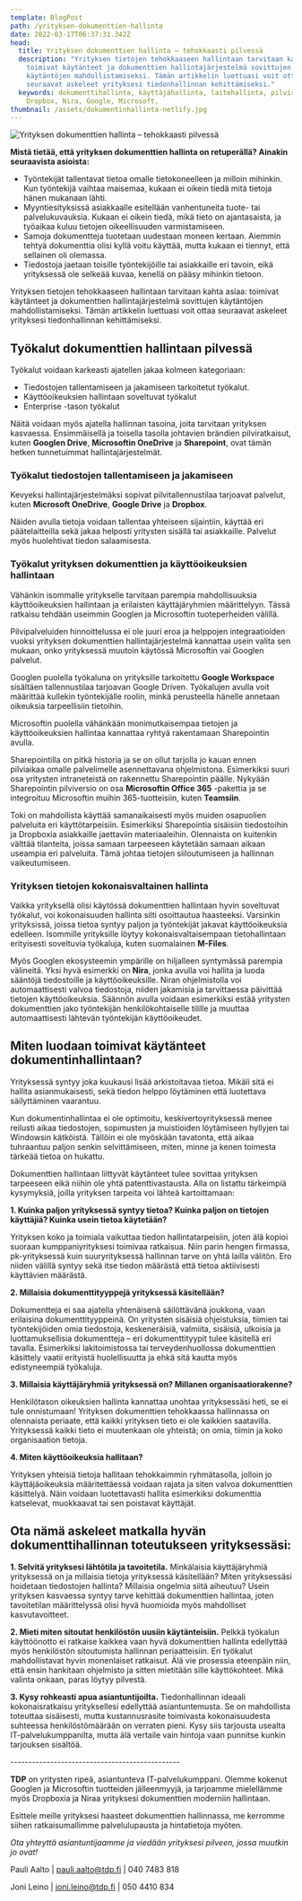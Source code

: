 ```yaml
---
template: BlogPost
path: /yrityksen-dokumenttien-hallinta
date: 2022-03-17T06:37:31.342Z
head:
  title: Yrityksen dokumenttien hallinta – tehokkaasti pilvessä
  description: "Yrityksen tietojen tehokkaaseen hallintaan tarvitaan kahta asiaa:
    toimivat käytänteet ja dokumenttien hallintajärjestelmä sovittujen
    käytäntöjen mahdollistamiseksi. Tämän artikkelin luettuasi voit ottaa
    seuraavat askeleet yrityksesi tiedonhallinnan kehittämiseksi."
  keywords: dokumenttihallinta, käyttäjähallinta, laitehallinta, pilviratkaisu,
    Dropbox, Nira, Google, Microsoft,
thumbnail: /assets/dokumentinhallinta-netlify.jpg
---
```

![Yrityksen dokumenttien hallinta – tehokkaasti pilvessä](/assets/dokumentinhallinta-netlify.jpg)

**Mistä tietää, että yrityksen dokumenttien hallinta on retuperällä? Ainakin seuraavista asioista:**

* Työntekijät tallentavat tietoa omalle tietokoneelleen ja milloin mihinkin. Kun työntekijä vaihtaa maisemaa, kukaan ei oikein tiedä mitä tietoja hänen mukanaan lähti.
* Myyntiesityksissä asiakkaalle esitellään vanhentuneita tuote- tai palvelukuvauksia. Kukaan ei oikein tiedä, mikä tieto on ajantasaista, ja työaikaa kuluu tietojen oikeellisuuden varmistamiseen.
* Samoja dokumentteja tuotetaan uudestaan moneen kertaan. Aiemmin tehtyä dokumenttia olisi kyllä voitu käyttää, mutta kukaan ei tiennyt, että sellainen oli olemassa.
* Tiedostoja jaetaan toisille työntekijöille tai asiakkaille eri tavoin, eikä yrityksessä ole selkeää kuvaa, kenellä on pääsy mihinkin tietoon.

Yrityksen tietojen tehokkaaseen hallintaan tarvitaan kahta asiaa: toimivat käytänteet ja dokumenttien hallintajärjestelmä sovittujen käytäntöjen mahdollistamiseksi. Tämän artikkelin luettuasi voit ottaa seuraavat askeleet yrityksesi tiedonhallinnan kehittämiseksi.

## Työkalut dokumenttien hallintaan pilvessä

Työkalut voidaan karkeasti ajatellen jakaa kolmeen kategoriaan:

* Tiedostojen tallentamiseen ja jakamiseen tarkoitetut työkalut.
* Käyttöoikeuksien hallintaan soveltuvat työkalut
* Enterprise -tason työkalut

Näitä voidaan myös ajatella hallinnan tasoina, joita tarvitaan yrityksen kasvaessa. Ensimmäisellä ja toisella tasolla johtavien brändien pilviratkaisut, kuten **Googlen Drive**, **Microsoftin OneDrive** ja **Sharepoint**, ovat tämän hetken tunnetuimmat hallintajärjestelmät. 

### Työkalut tiedostojen tallentamiseen ja jakamiseen

Kevyeksi hallintajärjestelmäksi sopivat pilvitallennustilaa tarjoavat palvelut, kuten **Microsoft OneDrive**, **Google Drive** ja **Dropbox**.

Näiden avulla tietoja voidaan tallentaa yhteiseen sijaintiin, käyttää eri päätelaitteilla sekä jakaa helposti yritysten sisällä tai asiakkaille. Palvelut myös huolehtivat tiedon salaamisesta. 

### Työkalut yrityksen dokumenttien ja käyttöoikeuksien hallintaan

Vähänkin isommalle yritykselle tarvitaan parempia mahdollisuuksia käyttöoikeuksien hallintaan ja erilaisten käyttäjäryhmien määrittelyyn. Tässä ratkaisu tehdään useimmin Googlen ja Microsoftin tuoteperheiden välillä.

Pilvipalveluiden hinnoittelussa ei ole juuri eroa ja helppojen integraatioiden vuoksi yrityksen dokumenttien hallintajärjestelmä kannattaa usein valita sen mukaan, onko yrityksessä muutoin käytössä Microsoftin vai Googlen palvelut. 

Googlen puolella työkaluna on yrityksille tarkoitettu **Google Workspace** sisältäen tallennustilaa tarjoavan Google Driven. Työkalujen avulla voit määrittää kullekin työntekijälle roolin, minkä perusteella hänelle annetaan oikeuksia tarpeellisiin tietoihin.

Microsoftin puolella vähänkään monimutkaisempaa tietojen ja käyttöoikeuksien hallintaa kannattaa ryhtyä rakentamaan Sharepointin avulla.

Sharepointilla on pitkä historia ja se on ollut tarjolla jo kauan ennen pilviaikaa omalle palvelimelle asennettavana ohjelmistona. Esimerkiksi suuri osa yritysten intraneteistä on rakennettu Sharepointin päälle. Nykyään Sharepointin pilviversio on osa **Microsoftin Office 365** -pakettia ja se integroituu Microsoftin muihin 365-tuotteisiin, kuten **Teamsiin**.

Toki on mahdollista käyttää samanaikaisesti myös muiden osapuolien palveluita eri käyttötarpeisiin. Esimerkiksi Sharepointia sisäisiin tiedostoihin ja Dropboxia asiakkaille jaettaviin materiaaleihin. Olennaista on kuitenkin välttää tilanteita, joissa samaan tarpeeseen käytetään samaan aikaan useampia eri palveluita. Tämä johtaa tietojen siiloutumiseen ja hallinnan vaikeutumiseen.

### Yrityksen tietojen kokonaisvaltainen hallinta

Vaikka yrityksellä olisi käytössä dokumenttien hallintaan hyvin soveltuvat työkalut, voi kokonaisuuden hallinta silti osoittautua haasteeksi. Varsinkin yrityksissä, joissa tietoa syntyy paljon ja työntekijät jakavat käyttöoikeuksia edelleen. Isommille yrityksille löytyy kokonaisvaltaisempaan tietohallintaan erityisesti soveltuvia työkaluja, kuten suomalainen **M-Files**.

Myös Googlen ekosysteemin ympärille on hiljalleen syntymässä parempia välineitä. Yksi hyvä esimerkki on **Nira**, jonka avulla voi hallita ja luoda sääntöjä tiedostoille ja käyttöoikeuksille. Niran ohjelmistolla voi automaattisesti valvoa tiedostoja, niiden jakamisia ja tarvittaessa päivittää tietojen käyttöoikeuksia. Säännön avulla voidaan esimerkiksi estää yritysten dokumenttien jako työntekijän henkilökohtaiselle tilille ja muuttaa automaattisesti lähtevän työntekijän käyttöoikeudet. 

## Miten luodaan toimivat käytänteet dokumentinhallintaan?

Yrityksessä syntyy joka kuukausi lisää arkistoitavaa tietoa. Mikäli sitä ei hallita asianmukaisesti, sekä tiedon helppo löytäminen että luotettava säilyttäminen vaarantuu.

Kun dokumentinhallintaa ei ole optimoitu, keskivertoyrityksessä menee reilusti aikaa tiedostojen, sopimusten ja muistioiden löytämiseen hyllyjen tai Windowsin kätköistä. Tällöin ei ole myöskään tavatonta, että aikaa tuhraantuu paljon senkin selvittämiseen, miten, minne ja kenen toimesta tärkeää tietoa on hukattu.

Dokumenttien hallintaan liittyvät käytänteet tulee sovittaa yrityksen tarpeeseen eikä niihin ole yhtä patenttivastausta. Alla on listattu tärkeimpiä kysymyksiä, joilla yrityksen tarpeita voi lähteä kartoittamaan:

**1. Kuinka paljon yrityksessä syntyy tietoa? Kuinka paljon on tietojen käyttäjiä? Kuinka usein tietoa käytetään?**

Yrityksen koko ja toimiala vaikuttaa tiedon hallintatarpeisiin, joten älä kopioi suoraan kumppaniyrityksesi toimivaa ratkaisua. Niin parin hengen firmassa, pk-yrityksessä kuin suuryrityksessä hallinnan tarve on yhtä lailla välitön. Ero niiden välillä syntyy sekä itse tiedon määrästä että tietoa aktiivisesti käyttävien määrästä.

**2. Millaisia dokumenttityyppejä yrityksessä käsitellään?**

Dokumentteja ei saa ajatella yhtenäisenä säilöttävänä joukkona, vaan erilaisina dokumenttityyppeinä. On yritysten sisäisiä ohjeistuksia, tiimien tai työntekijöiden omia tiedostoja, keskeneräisiä, valmiita, sisäisiä, ulkoisia ja luottamuksellisia dokumentteja – eri dokumenttityypit tulee käsitellä eri tavalla. Esimerkiksi lakitoimistossa tai terveydenhuollossa dokumenttien käsittely vaatii erityistä huolellisuutta ja ehkä sitä kautta myös edistyneempiä työkaluja.

**3. Millaisia käyttäjäryhmiä yrityksessä on? Millanen organisaatiorakenne?**

Henkilötason oikeuksien hallinta kannattaa unohtaa yrityksessäsi heti, se ei tule onnistumaan! Yrityksen dokumenttien tehokkaassa hallinnassa on olennaista periaate, että kaikki yrityksen tieto ei ole kaikkien saatavilla. Yrityksessä kaikki tieto ei muutenkaan ole yhteistä; on omia, tiimin ja koko organisaation tietoja. 

**4. Miten käyttöoikeuksia hallitaan?**

Yrityksen yhteisiä tietoja hallitaan tehokkaimmin ryhmätasolla, jolloin jo käyttäjäoikeuksia määritettäessä voidaan rajata ja siten valvoa dokumenttien käsittelyä. Näin voidaan luotettavasti hallita esimerkiksi dokumenttia katselevat, muokkaavat tai sen poistavat käyttäjät.

## Ota nämä askeleet matkalla hyvän dokumenttihallinnan toteutukseen yrityksessäsi:

**1. Selvitä yrityksesi lähtötila ja tavoitetila.** Minkälaisia käyttäjäryhmiä yrityksessä on ja millaisia tietoja yrityksessä käsitellään? Miten yrityksessäsi hoidetaan tiedostojen hallinta? Millaisia ongelmia siitä aiheutuu? Usein yrityksen kasvaessa syntyy tarve kehittää dokumenttien hallintaa, joten tavoitetilan määrittelyssä olisi hyvä huomioida myös mahdolliset kasvutavoitteet.

**2. Mieti miten sitoutat henkilöstön uusiin käytänteisiin.** Pelkkä työkalun käyttöönotto ei ratkaise kaikkea vaan hyvä dokumenttien hallinta edellyttää myös henkilöstön sitoutumista hallinnan periaatteisiin. Eri työkalut mahdollistavat hyvin monenlaiset ratkaisut. Älä vie prosessia eteenpäin niin, että ensin hankitaan ohjelmisto ja sitten mietitään sille käyttökohteet. Mikä valinta onkaan, paras löytyy pilvestä.

**3. Kysy rohkeasti apua asiantuntijoilta.** Tiedonhallinnan ideaali kokonaisratkaisu yrityksellesi edellyttää asiantuntemusta. Se on mahdollista toteuttaa sisäisesti, mutta kustannusrasite toimivasta kokonaisuudesta suhteessa henkilöstömäärään on verraten pieni. Kysy siis tarjousta usealta IT-palvelukumppanilta, mutta älä vertaile vain hintoja vaan punnitse kunkin tarjouksen sisältöä.

\-----------------------------------------------

**TDP** on yritysten ripeä, asiantunteva IT-palvelukumppani. Olemme kokenut Googlen ja Microsoftin tuotteiden jälleenmyyjä, ja tarjoamme mielellämme myös Dropboxia ja Niraa yrityksesi dokumenttien moderniin hallintaan. 

Esittele meille yrityksesi haasteet dokumenttien hallinnassa, me kerromme siihen ratkaisumallimme palvelulupausta ja hintatietoja myöten.

*Ota yhteyttä asiantuntijaamme ja viedään yrityksesi pilveen, jossa muutkin jo ovat!*

Pauli Aalto | pauli.aalto@tdp.fi | 040 7483 818         

Joni Leino | joni.leino@tdp.fi | 050 4410 834